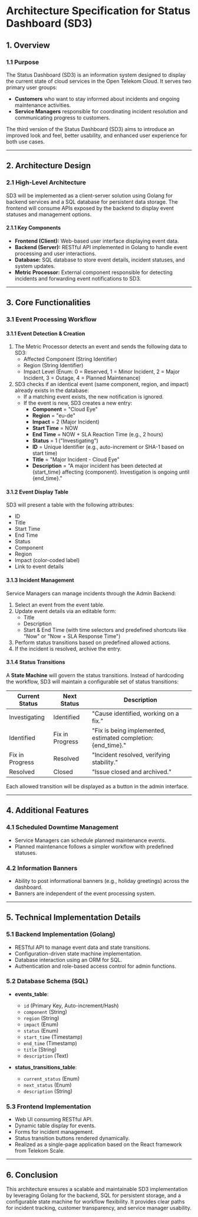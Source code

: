 # Architecture Specification for Status Dashboard (SD3)

## 1. Overview

### 1.1 Purpose
The Status Dashboard (SD3) is an information system designed to display the current state of cloud services in the Open Telekom Cloud. It serves two primary user groups:
- **Customers** who want to stay informed about incidents and ongoing maintenance activities.
- **Service Managers** responsible for coordinating incident resolution and communicating progress to customers.

The third version of the Status Dashboard (SD3) aims to introduce an improved look and feel, better usability, and enhanced user experience for both use cases.

---

## 2. Architecture Design

### 2.1 High-Level Architecture
SD3 will be implemented as a client-server solution using Golang for backend services and a SQL database for persistent data storage. The frontend will consume APIs exposed by the backend to display event statuses and management options.

#### 2.1.1 Key Components
- **Frontend (Client):** Web-based user interface displaying event data.
- **Backend (Server):** RESTful API implemented in Golang to handle event processing and user interactions.
- **Database:** SQL database to store event details, incident statuses, and system updates.
- **Metric Processor:** External component responsible for detecting incidents and forwarding event notifications to SD3.

---

## 3. Core Functionalities

### 3.1 Event Processing Workflow

#### 3.1.1 Event Detection & Creation
1. The Metric Processor detects an event and sends the following data to SD3:
   - Affected Component (String Identifier)
   - Region (String Identifier)
   - Impact Level (Enum: 0 = Reserved, 1 = Minor Incident, 2 = Major Incident, 3 = Outage, 4 = Planned Maintenance)
2. SD3 checks if an identical event (same component, region, and impact) already exists in the database:
   - If a matching event exists, the new notification is ignored.
   - If the event is new, SD3 creates a new entry:
     - **Component** = "Cloud Eye"
     - **Region** = "eu-de"
     - **Impact** = 2 (Major Incident)
     - **Start Time** = NOW
     - **End Time** = NOW + SLA Reaction Time (e.g., 2 hours)
     - **Status** = 1 ("Investigating")
     - **ID** = Unique Identifier (e.g., auto-increment or SHA-1 based on start time)
     - **Title** = "Major Incident - Cloud Eye"
     - **Description** = "A major incident has been detected at {start_time} affecting {component}. Investigation is ongoing until {end_time}."

#### 3.1.2 Event Display Table
SD3 will present a table with the following attributes:
- ID
- Title
- Start Time
- End Time
- Status
- Component
- Region
- Impact (color-coded label)
- Link to event details

#### 3.1.3 Incident Management
Service Managers can manage incidents through the Admin Backend:
1. Select an event from the event table.
2. Update event details via an editable form:
   - Title
   - Description
   - Start & End Time (with time selectors and predefined shortcuts like "Now" or "Now + SLA Response Time")
3. Perform status transitions based on predefined allowed actions.
4. If the incident is resolved, archive the entry.

#### 3.1.4 Status Transitions
A **State Machine** will govern the status transitions. Instead of hardcoding the workflow, SD3 will maintain a configurable set of status transitions:

| Current Status  | Next Status       | Description |
|----------------|------------------|-------------|
| Investigating  | Identified        | "Cause identified, working on a fix." |
| Identified     | Fix in Progress   | "Fix is being implemented, estimated completion: {end_time}." |
| Fix in Progress | Resolved         | "Incident resolved, verifying stability." |
| Resolved       | Closed           | "Issue closed and archived." |

Each allowed transition will be displayed as a button in the admin interface.

---

## 4. Additional Features

### 4.1 Scheduled Downtime Management
- Service Managers can schedule planned maintenance events.
- Planned maintenance follows a simpler workflow with predefined statuses.

### 4.2 Information Banners
- Ability to post informational banners (e.g., holiday greetings) across the dashboard.
- Banners are independent of the event processing system.

---

## 5. Technical Implementation Details

### 5.1 Backend Implementation (Golang)
- RESTful API to manage event data and state transitions.
- Configuration-driven state machine implementation.
- Database interaction using an ORM for SQL.
- Authentication and role-based access control for admin functions.

### 5.2 Database Schema (SQL)
- **events_table**:
  - `id` (Primary Key, Auto-increment/Hash)
  - `component` (String)
  - `region` (String)
  - `impact` (Enum)
  - `status` (Enum)
  - `start_time` (Timestamp)
  - `end_time` (Timestamp)
  - `title` (String)
  - `description` (Text)

- **status_transitions_table**:
  - `current_status` (Enum)
  - `next_status` (Enum)
  - `description` (String)

### 5.3 Frontend Implementation
- Web UI consuming RESTful API.
- Dynamic table display for events.
- Forms for incident management.
- Status transition buttons rendered dynamically.
- Realized as a single-page application based on the React framework from Telekom Scale.

---

## 6. Conclusion
This architecture ensures a scalable and maintainable SD3 implementation by leveraging Golang for the backend, SQL for persistent storage, and a configurable state machine for workflow flexibility. It provides clear paths for incident tracking, customer transparency, and service manager usability.


